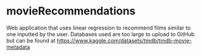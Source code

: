 # movieRecommendations

Web application that uses linear regression to recommend films similar to one inputted by the user. Databases used are too large to upload to GitHub but can be found at
https://www.kaggle.com/datasets/tmdb/tmdb-movie-metadata
